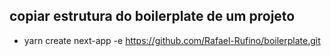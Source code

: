 ## copiar estrutura do boilerplate de um projeto
- yarn create next-app -e https://github.com/Rafael-Rufino/boilerplate.git